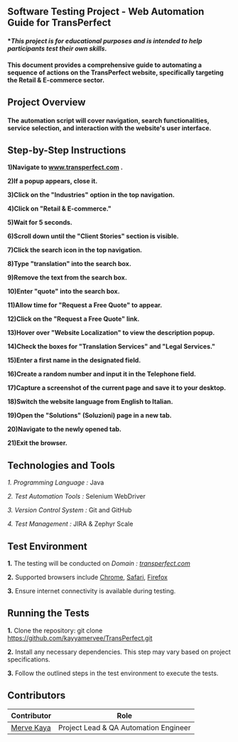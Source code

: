 ## Software Testing Project - Web Automation Guide for TransPerfect
#### **This project is for educational purposes and is intended to help participants test their own skills.*
#### This document provides a comprehensive guide to automating a sequence of actions on the TransPerfect website, specifically targeting the Retail & E-commerce sector.

## Project Overview
#### The automation script will cover navigation, search functionalities, service selection, and interaction with the website's user interface.

## Step-by-Step Instructions

**1)Navigate to www.transperfect.com .**

**2)If a popup appears, close it.**

**3)Click on the "Industries" option in the top navigation.**

**4)Click on "Retail & E-commerce."**

**5)Wait for 5 seconds.**

**6)Scroll down until the "Client Stories" section is visible.**

**7)Click the search icon in the top navigation.**

**8)Type "translation" into the search box.**

**9)Remove the text from the search box.**

**10)Enter "quote" into the search box.**

**11)Allow time for "Request a Free Quote" to appear.**

**12)Click on the "Request a Free Quote" link.**

**13)Hover over "Website Localization" to view the description popup.**

**14)Check the boxes for "Translation Services" and "Legal Services."**

**15)Enter a first name in the designated field.**

**16)Create a random number and input it in the Telephone field.**

**17)Capture a screenshot of the current page and save it to your desktop.**

**18)Switch the website language from English to Italian.**

**19)Open the "Solutions" (Soluzioni) page in a new tab.**

**20)Navigate to the newly opened tab.**

**21)Exit the browser.**
 
 ## Technologies and Tools

*1. Programming Language :* Java

*2. Test Automation Tools :* Selenium WebDriver

*3. Version Control System :* Git and GitHub

*4. Test Management :* JIRA & Zephyr Scale

## Test Environment

**1.**	The testing will be conducted on *Domain :  [transperfect.com](https://www.transperfect.com/)*

**2.**	Supported browsers include [Chrome](), [Safari](), [Firefox]()

**3.**	Ensure internet connectivity is available during testing.

## Running the Tests

**1.** Clone the repository:
git clone https://github.com/kayyamervee/TransPerfect.git

**2.** Install any necessary dependencies. This step may vary based on project specifications.

**3.** Follow the outlined steps in the test environment to execute the tests.

## Contributors
  
| Contributor                                               | Role                                  |
|-----------------------------------------------------------|---------------------------------------|       
| [Merve Kaya](https://github.com/kayyamervee)              | Project Lead & QA Automation Engineer |   




